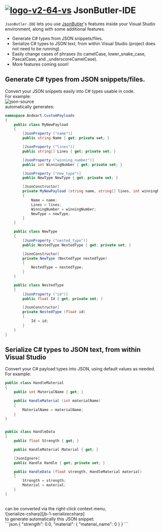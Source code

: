 # [![logo-v2-64-vs][jsonbutlervs icon]](#) JsonButler-IDE

`JsonButler-IDE` lets you use [JsonButler][jsonbutler library]'s features inside your Visual Studio environment, along with some additional features.

- Generate C# types from JSON snippets/files.
- Serialize C# types to JSON text, from within Visual Studio (project does not need to be running).
- Easily change cases of phrases (to camelCase, lower_snake_case, PascalCase, and _underscoreCamelCase).
- More features coming soon!

## Generate C# types from JSON snippets/files.
Convert your JSON snippets easily into C# types usable in code.<br/>
For example:<br/>
![json-source][jb-0-jsonsource]<br/>
automatically generates:
```csharp
namespace Andeart.CustomPayloads
{
    public class MyNewPayload
    {
        [JsonProperty ("name")]
        public string Name { get; private set; }

        [JsonProperty ("lines")]
        public string[] Lines { get; private set; }

        [JsonProperty ("winning_number")]
        public int WinningNumber { get; private set; }

        [JsonProperty ("new_type")]
        public NewType NewType { get; private set; }

        [JsonConstructor]
        private MyNewPayload (string name, string[] lines, int winningNumber, NewType newType)
        {
            Name = name;
            Lines = lines;
            WinningNumber = winningNumber;
            NewType = newType;
        }
    }

    public class NewType
    {
        [JsonProperty ("nested_type")]
        public NestedType NestedType { get; private set; }

        [JsonConstructor]
        private NewType (NestedType nestedType)
        {
            NestedType = nestedType;
        }
    }

    public class NestedType
    {
        [JsonProperty ("id")]
        public float Id { get; private set; }

        [JsonConstructor]
        private NestedType (float id)
        {
            Id = id;
        }
    }
}
```

## Serialize C# types to JSON text, from within Visual Studio

Convert your C# payload types into JSON, using default values as needed.<br/>
For example: <br/>
```csharp
public class HandleMaterial
{
    public int MaterialName { get; }

    public HandleMaterial (int materialName)
    {
        MaterialName = materialName;
    }
}


public class HandleData
{
    public float Strength { get; }

    public HandleMaterial Material { get; }

    [JsonIgnore]
    public Handle Handle { get; private set; }

    public HandleData (float strength, HandleMaterial material)
    {
        Strength = strength;
        Material = material;
    }
}
```
<br/>
can be converted via the right-click context menu, <br/>
![serialize-csharp][jb-1-serializecsharp] <br/>
to generate automatically this JSON snippet: <br/>
```json
{
  "strength": 0.0,
  "material": {
    "material_name": 0
  }
}
```



[jsonbutler library]: https://github.com/andeart/JsonButler "JsonButler"
[jsonbutlervs icon]: https://user-images.githubusercontent.com/6226493/44009167-a0dc8714-9e5e-11e8-93c9-802549e5187a.png "JsonButler"
[jb-0-jsonsource]: https://user-images.githubusercontent.com/6226493/45602176-51b4b900-b9ce-11e8-8607-54146b1dad3d.png
[jb-1-serializecsharp]: https://user-images.githubusercontent.com/6226493/45602343-5fb80900-b9d1-11e8-8add-733090a38b93.png
